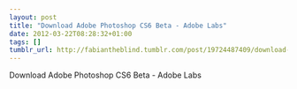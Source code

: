 ```yaml
---
layout: post
title: "Download Adobe Photoshop CS6 Beta - Adobe Labs"
date: 2012-03-22T08:28:32+01:00
tags: []
tumblr_url: http://fabiantheblind.tumblr.com/post/19724487409/download-adobe-photoshop-cs6-beta-adobe-labs
---
```

Download Adobe Photoshop CS6 Beta - Adobe Labs
